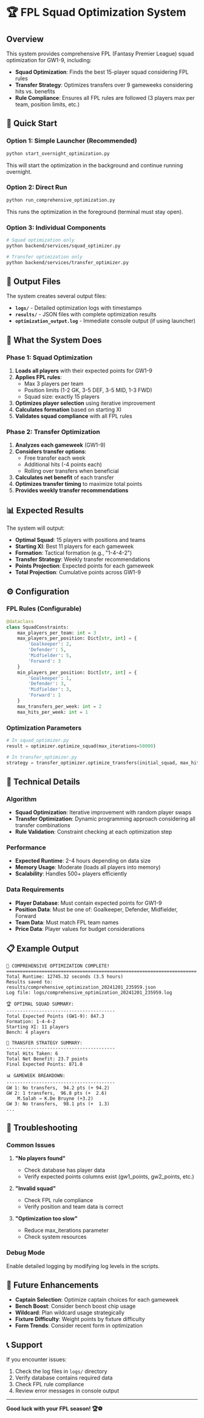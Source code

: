 # 🏆 FPL Squad Optimization System

## Overview

This system provides comprehensive FPL (Fantasy Premier League) squad optimization for GW1-9, including:

- **Squad Optimization**: Finds the best 15-player squad considering FPL rules
- **Transfer Strategy**: Optimizes transfers over 9 gameweeks considering hits vs. benefits
- **Rule Compliance**: Ensures all FPL rules are followed (3 players max per team, position limits, etc.)

## 🚀 Quick Start

### Option 1: Simple Launcher (Recommended)
```bash
python start_overnight_optimization.py
```
This will start the optimization in the background and continue running overnight.

### Option 2: Direct Run
```bash
python run_comprehensive_optimization.py
```
This runs the optimization in the foreground (terminal must stay open).

### Option 3: Individual Components
```bash
# Squad optimization only
python backend/services/squad_optimizer.py

# Transfer optimization only  
python backend/services/transfer_optimizer.py
```

## 📁 Output Files

The system creates several output files:

- **`logs/`** - Detailed optimization logs with timestamps
- **`results/`** - JSON files with complete optimization results
- **`optimization_output.log`** - Immediate console output (if using launcher)

## 🎯 What the System Does

### Phase 1: Squad Optimization
1. **Loads all players** with their expected points for GW1-9
2. **Applies FPL rules**:
   - Max 3 players per team
   - Position limits (1-2 GK, 3-5 DEF, 3-5 MID, 1-3 FWD)
   - Squad size: exactly 15 players
3. **Optimizes player selection** using iterative improvement
4. **Calculates formation** based on starting XI
5. **Validates squad compliance** with all FPL rules

### Phase 2: Transfer Optimization
1. **Analyzes each gameweek** (GW1-9)
2. **Considers transfer options**:
   - Free transfer each week
   - Additional hits (-4 points each)
   - Rolling over transfers when beneficial
3. **Calculates net benefit** of each transfer
4. **Optimizes transfer timing** to maximize total points
5. **Provides weekly transfer recommendations**

## 📊 Expected Results

The system will output:

- **Optimal Squad**: 15 players with positions and teams
- **Starting XI**: Best 11 players for each gameweek
- **Formation**: Tactical formation (e.g., "1-4-4-2")
- **Transfer Strategy**: Weekly transfer recommendations
- **Points Projection**: Expected points for each gameweek
- **Total Projection**: Cumulative points across GW1-9

## ⚙️ Configuration

### FPL Rules (Configurable)
```python
@dataclass
class SquadConstraints:
    max_players_per_team: int = 3
    max_players_per_position: Dict[str, int] = {
        'Goalkeeper': 2,
        'Defender': 5,
        'Midfielder': 5,
        'Forward': 3
    }
    min_players_per_position: Dict[str, int] = {
        'Goalkeeper': 1,
        'Defender': 3,
        'Midfielder': 3,
        'Forward': 1
    }
    max_transfers_per_week: int = 2
    max_hits_per_week: int = 1
```

### Optimization Parameters
```python
# In squad_optimizer.py
result = optimizer.optimize_squad(max_iterations=50000)

# In transfer_optimizer.py  
strategy = transfer_optimizer.optimize_transfers(initial_squad, max_hits_total=8)
```

## 🔧 Technical Details

### Algorithm
- **Squad Optimization**: Iterative improvement with random player swaps
- **Transfer Optimization**: Dynamic programming approach considering all transfer combinations
- **Rule Validation**: Constraint checking at each optimization step

### Performance
- **Expected Runtime**: 2-4 hours depending on data size
- **Memory Usage**: Moderate (loads all players into memory)
- **Scalability**: Handles 500+ players efficiently

### Data Requirements
- **Player Database**: Must contain expected points for GW1-9
- **Position Data**: Must be one of: Goalkeeper, Defender, Midfielder, Forward
- **Team Data**: Must match FPL team names
- **Price Data**: Player values for budget considerations

## 📋 Example Output

```
🎯 COMPREHENSIVE OPTIMIZATION COMPLETE!
======================================================================
Total Runtime: 12745.32 seconds (3.5 hours)
Results saved to: results/comprehensive_optimization_20241201_235959.json
Log file: logs/comprehensive_optimization_20241201_235959.log

🏆 OPTIMAL SQUAD SUMMARY:
----------------------------------------
Total Expected Points (GW1-9): 847.3
Formation: 1-4-4-2
Starting XI: 11 players
Bench: 4 players

🔄 TRANSFER STRATEGY SUMMARY:
----------------------------------------
Total Hits Taken: 6
Total Net Benefit: 23.7 points
Final Expected Points: 871.0

📊 GAMEWEEK BREAKDOWN:
----------------------------------------
GW 1: No transfers,  94.2 pts (+ 94.2)
GW 2: 1 transfers,  96.8 pts (+  2.6)
    M.Salah → K.De Bruyne (+3.2)
GW 3: No transfers,  98.1 pts (+  1.3)
...
```

## 🚨 Troubleshooting

### Common Issues

1. **"No players found"**
   - Check database has player data
   - Verify expected points columns exist (gw1_points, gw2_points, etc.)

2. **"Invalid squad"**
   - Check FPL rule compliance
   - Verify position and team data is correct

3. **"Optimization too slow"**
   - Reduce max_iterations parameter
   - Check system resources

### Debug Mode
Enable detailed logging by modifying log levels in the scripts.

## 🔮 Future Enhancements

- **Captain Selection**: Optimize captain choices for each gameweek
- **Bench Boost**: Consider bench boost chip usage
- **Wildcard**: Plan wildcard usage strategically
- **Fixture Difficulty**: Weight points by fixture difficulty
- **Form Trends**: Consider recent form in optimization

## 📞 Support

If you encounter issues:
1. Check the log files in `logs/` directory
2. Verify database contains required data
3. Check FPL rule compliance
4. Review error messages in console output

---

**Good luck with your FPL season! 🏆⚽**
